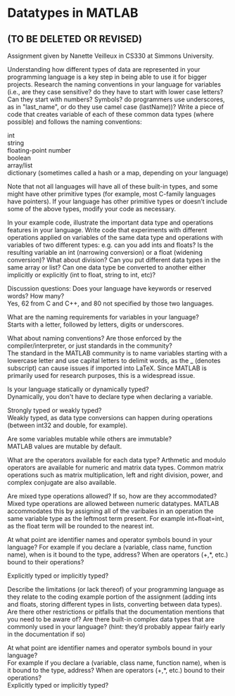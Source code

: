 # Datatypes in MATLAB
## **(TO BE DELETED OR REVISED)**

Assignment given by Nanette Veilleux in CS330 at Simmons University.
     
Understanding how different types of data are represented in your programming language is a key step in being able to use it for bigger projects.  Research the naming conventions in your language for variables (i.e., are they case sensitive? do they have to start with lower case letters? Can they start with numbers? Symbols? do programmers use underscores, as in "last_name", or do they use camel case (lastName))?  Write a piece of code that creates variable of each of these common data types (where possible) and follows the naming conventions:

int     
string  
floating-point number  
boolean  
array/list  
dictionary (sometimes called a hash or a map, depending on your language)  
 

Note that not all languages will have all of these built-in types, and some might have other primitive types (for example, most C-family languages have pointers). If your language has other primitive types or doesn’t include some of the above types, modify your code as necessary.

 

In your example code, illustrate the important data type and operations features in your language. Write code that experiments with different operations applied on variables of the same data type and operations with variables of two different types: e.g. can you add ints and floats? Is the resulting variable an int (narrowing conversion) or a float (widening conversion)?  What about division? Can you put different data types in the same array or list?  Can one data type be converted to another either implicitly or explicitly (int to float, string to int, etc)? 

 

Discussion questions:
Does your language have keywords or reserved words? How many?    
     Yes, 62 from C and C++, and 80 not specified by those two languages.    
          
What are the naming requirements for variables in your language?     
     Starts with a letter, followed by letters, digits or underscores.
           
What about naming conventions?  Are those enforced by the compiler/interpreter, or just standards in the community?    
     The standard in the MATLAB community is to name variables starting with a lowercase letter and use capital letters to delimit words, as the _ (denotes subscript) can cause issues if imported into LaTeX. Since MATLAB is primarily used for research purposes, this is a widespread issue.     
          
Is your language statically or dynamically typed?    
     Dynamically, you don't have to declare type when declaring a variable.    
         
Strongly typed or weakly typed?    
     Weakly typed, as data type conversions can happen during operations (between int32 and double, for example).   
          
Are some variables mutable while others are immutable?     
     MATLAB values are mutable by default.    
          
What are the operators available for each data type?
     Arthmetic and modulo operators are available for numeric and matrix data types. Common matrix operations such as matrix multiplication, left and right division, power, and complex conjugate are also available.     
         
Are mixed type operations allowed? If so, how are they accommodated?
     Mixed type operations are allowed between numeric datatypes. MATLAB accommodates this by assigning all of the varibales in an operation the same variable type as the leftmost term present. For example int+float=int, as the float term will be rounded to the nearest int. 
         
At what point are identifier names and operator symbols bound in your language? For example if you declare a (variable, class name, function name), when is it bound to the type, address? When are operators (+,*, etc.) bound to their operations?     
     
Explicitly typed or implicitly typed? 


Describe the limitations (or lack thereof) of your programming language as they relate to the coding example portion of the assignment (adding ints and floats, storing different types in lists, converting between data types).  Are there other restrictions or pitfalls that the documentation mentions that you need to be aware of?
Are there built-in complex data types that are commonly used in your language? (hint: they’d probably appear fairly early in the documentation if so)


  
At what point are identifier names and operator symbols bound in your language?  
  For example if you declare a (variable, class name, function name), when is it bound to the type, address? When are operators (+,*, etc.) bound to their operations?  
Explicitly typed or implicitly typed? 
 
